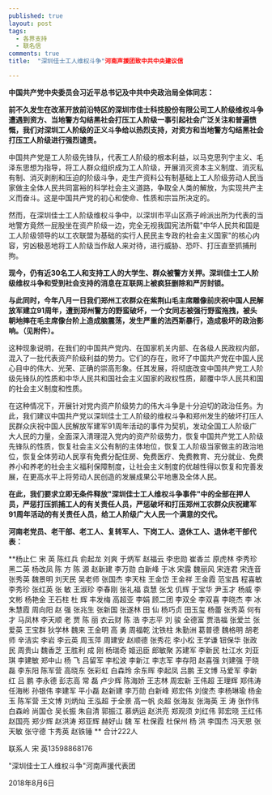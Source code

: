 ```yaml
---
published: true
layout: post
tags:
  - 各界支持
  - 联名信
comments: true
title:  "深圳佳士工人维权斗争"河南声援团致中共中央建议信

---
```


**中国共产党中央委员会习近平总书记及中共中央政治局全体同志：**

**前不久发生在改革开放前沿特区的深圳市佳士科技股份有限公司工人阶级维权斗争遭遇到资方、当地警方勾结黑社会打压工人阶级一事引起社会广泛关注和普遍愤慨，我们对深圳工人阶级的正义斗争给以热烈支持，对资方和当地警方勾结黑社会打压工人阶级进行强烈谴责。**

中国共产党是工人阶级先锋队，代表工人阶级的根本利益，以马克思列宁主义、毛泽东思想为指导，将工人群众组织成为工人阶级，开展消灭资本主义制度、消灭私有制、消灭剥削和压迫的阶级斗争，走生产资料公有制基础上工人阶级劳动人民当家做主全体人民共同富裕的科学社会主义道路，争取全人类的解放，为实现共产主义而奋斗。这是中国共产党的初心和使命、性质和宗旨所决定的。

然而，在深圳佳士工人阶级维权斗争中，以深圳市平山区燕子岭派出所为代表的当地警方竟然一屁股坐在资产阶级一边，完全无视我国宪法所载"中华人民共和国是工人阶级领导的以工农联盟为基础的实行人民民主专政的社会主义国家"的核心内容，穷凶极恶地将工人阶级当作敌人来对待，进行威胁、恐吓、打压直至抓捕刑拘。

**现今，仍有近30名工人和支持工人的大学生、群众被警方关押。深圳佳士工人阶级维权斗争和受到社会支持的消息在互联网上被疯狂删除和严厉封锁。**

**与此同时，今年八月一日我们郑州工农群众在紫荆山毛主席雕像前庆祝中国人民解放军建立91周年，遭到郑州警方的野蛮破坏，一个女同志被强行野蛮拖拽，被头朝地摔在毛主席像台阶上造成脑震荡，发生严重的法西斯暴行，造成极坏的政治影响。（见附件）。**

这种现象说明，在我们的中国共产党内、在国家机关内部、在各级人民政权内部，混入了一批代表资产阶级利益的势力。它们的存在，败坏了中国共产党在中国人民心目中的伟大、光荣、正确的崇高形象。任其发展，将彻底改变中国共产党工人阶级先锋队的性质和中华人民共和国社会主义国家的政权性质，颠覆中华人民共和国的社会主义制度和性质。

在这种情况下，开展针对党内资产阶级势力的伟大斗争是十分迫切的政治任务。为此，我们建议中国共产党以深圳佳士工人阶级的维权斗争和郑州发生的破坏打压人民群众庆祝中国人民解放军建军91周年活动的事件为契机，发动全国工人阶级广大人民的力量，全面深入清理混入党内的资产阶级势力，恢复中国共产党工人阶级先锋队的性质，恢复社会主义公有制的主体地位，恢复工人阶级当家做主的政治地位，恢复全体劳动人民享有免费分配住房、免费医疗、免费教育、充分就业、免费养小和养老的社会主义福利保障制度，让社会主义制度的优越性得以恢复和完善发展，在更高水平上将劳动人民创造的发展成果公平地惠及全体人民。

**在此，我们要求立即无条件释放"深圳佳士工人维权斗争事件"中的全部在押人员，严惩打压抓捕工人的有关责任人员，严惩破坏和打压郑州工农群众庆祝建军91周年活动的有关责任人员，给工人阶级广大人民一个满意的交代。**

**河南老党员、老干部、老工人、复转军人、下岗工人、退休工人、退休老干部代表：**

**杨止仁 宋 英 陈红兵 俞起龙 刘爽 于炳军 赵福云 李忠勋 崔香兰 原虎林 李秀珍 黑二英 杨改凤 陈 方 陈 源 赵新建 李万勋 白新峰  于冰 宋露 魏丽风 宋连君 宋连音 张秀英 魏景明 刘天民 吴老师 张国杰 李天柱 王金岱 王金祥 王金霞 范宝昌 程喜敏 李秀珍 张红英 张 敏 王淑珍 李春刚  张礼福 袁慧 张戈 仉辉 于宝华 尹玉才 杨威 李文彬 杨艳金 王石柱  杜 辉 丰发梅 高超亚 李娟 顾二团 李双全 李双喜 李晓杰 李 冰 朱慧霞 周向阳 赵 强 张兆生 张新国 张遂林 田 仙 杨巧贞 田玉玺  杨蕾 张秀英  何有才 马凤林 李天顺 老 贾 陈 丽 衣云财 陈 浩 李志平 刘 骏 全德富 贾浩福 张爱兰 张爱英 王宝群 狄学林 魏来 王金明  高 勇  周福乾 沈铁柱 朱勤洲 葛普德 魏格明 胡老师 辛洁实 李岩 李云英 周玉萍 周建安 赵顺德 张秀花 李小松 王学谦 钮保华 张政民 周贵山 魏香芝  王胜利 成 刚 杨瑞奇 姬迅臣 郎敏聚 苏建军 李新民  杜江水 刘亚琪 李建敏 郑中山 杨 飞                                           吕留军 李松波 李新江 李志军 李存阳 赵喜强 刘建强 于晓磊 李东阳 陈军营 高晓东 张彩虹 白森玲 余东晖 李起凤 吕鹏 王文博 马爱军 李新红 吕 鹏  李永德 彭志高 常 磊 卢少辉 陈海娇 王志林 周宏新 王伟超 王理辉 郑伟涛  任海彬 孙银伟 李建军 平小磊 赵新建 李万勋 白新峰 郑宏伟 刘俊杰 李杨琳瑜 杨金玉 陈军营 王文博   刘炳灿 王泓超 于全景  高一帆  炎超 张海友  张海英 王 涛  张作伟 白森岭 尚国仓 吴长振 朱自清 郭振江 慕炳运 赵洪亮  郑观须 刘红伟 郭宏晓 王红伟 赵国亮 郑少辉 赵洪涛 郑亚辉  赫好山  魏 军 杜保霞  杜保州   杨 洪  李国杰  冯天恩  张天敏  张守德 卞秀英 赵铁锤
**
合计222人

联系人  宋 英13598868176

"深圳佳士工人维权斗争"河南声援代表团

2018年8月6日
